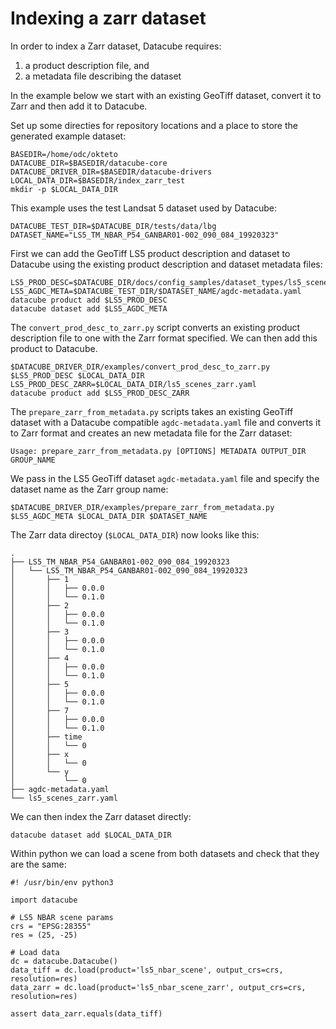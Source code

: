 # Indexing a zarr dataset

In order to index a Zarr dataset, Datacube requires:
1) a product description file, and
2) a metadata file describing the dataset

In the example below we start with an existing GeoTiff dataset, convert it to Zarr and then add it to Datacube.


Set up some directies for repository locations and a place to store the generated example dataset:
```
BASEDIR=/home/odc/okteto
DATACUBE_DIR=$BASEDIR/datacube-core
DATACUBE_DRIVER_DIR=$BASEDIR/datacube-drivers
LOCAL_DATA_DIR=$BASEDIR/index_zarr_test
mkdir -p $LOCAL_DATA_DIR
```

This example uses the test Landsat 5 dataset used by Datacube:
```
DATACUBE_TEST_DIR=$DATACUBE_DIR/tests/data/lbg
DATASET_NAME="LS5_TM_NBAR_P54_GANBAR01-002_090_084_19920323"
```

First we can add the GeoTiff LS5 product description and dataset to Datacube using the existing product description and dataset metadata files:
```
LS5_PROD_DESC=$DATACUBE_DIR/docs/config_samples/dataset_types/ls5_scenes.yaml
LS5_AGDC_META=$DATACUBE_TEST_DIR/$DATASET_NAME/agdc-metadata.yaml
datacube product add $LS5_PROD_DESC
datacube dataset add $LS5_AGDC_META
```

The `convert_prod_desc_to_zarr.py` script converts an existing product description file to one with the Zarr format specified. We can then add this product to Datacube.
```
$DATACUBE_DRIVER_DIR/examples/convert_prod_desc_to_zarr.py $LS5_PROD_DESC $LOCAL_DATA_DIR
LS5_PROD_DESC_ZARR=$LOCAL_DATA_DIR/ls5_scenes_zarr.yaml
datacube product add $LS5_PROD_DESC_ZARR
```

The `prepare_zarr_from_metadata.py` scripts takes an existing GeoTiff dataset with a Datacube compatible `agdc-metadata.yaml` file and converts it to Zarr format and creates an new metadata file for the Zarr dataset:
```
Usage: prepare_zarr_from_metadata.py [OPTIONS] METADATA OUTPUT_DIR GROUP_NAME
```
We pass in the LS5 GeoTiff dataset `agdc-metadata.yaml` file and specify the dataset name as the Zarr group name:
```
$DATACUBE_DRIVER_DIR/examples/prepare_zarr_from_metadata.py $LS5_AGDC_META $LOCAL_DATA_DIR $DATASET_NAME
```
The Zarr data directoy (`$LOCAL_DATA_DIR`) now looks like this:
```
.
├── LS5_TM_NBAR_P54_GANBAR01-002_090_084_19920323
│   └── LS5_TM_NBAR_P54_GANBAR01-002_090_084_19920323
│       ├── 1
│       │   ├── 0.0.0
│       │   └── 0.1.0
│       ├── 2
│       │   ├── 0.0.0
│       │   └── 0.1.0
│       ├── 3
│       │   ├── 0.0.0
│       │   └── 0.1.0
│       ├── 4
│       │   ├── 0.0.0
│       │   └── 0.1.0
│       ├── 5
│       │   ├── 0.0.0
│       │   └── 0.1.0
│       ├── 7
│       │   ├── 0.0.0
│       │   └── 0.1.0
│       ├── time
│       │   └── 0
│       ├── x
│       │   └── 0
│       └── y
│           └── 0
├── agdc-metadata.yaml
└── ls5_scenes_zarr.yaml
```


We can then index the Zarr dataset directly:
```
datacube dataset add $LOCAL_DATA_DIR
```

Within python we can load a scene from both datasets and check that they are the same:
```
#! /usr/bin/env python3

import datacube

# LS5 NBAR scene params
crs = "EPSG:28355"
res = (25, -25)

# Load data
dc = datacube.Datacube()
data_tiff = dc.load(product='ls5_nbar_scene', output_crs=crs, resolution=res)
data_zarr = dc.load(product='ls5_nbar_scene_zarr', output_crs=crs, resolution=res)

assert data_zarr.equals(data_tiff)
```
